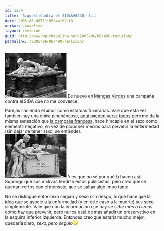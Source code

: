 ```yaml
---
id: 1234
title: '&iquest;Contra el SIDA&#8230; (ii)'
date: 2005-06-06T11:05:44+02:00
author: Chavalina
layout: revision
guid: http://www.wp.chavalina.net/2005/06/06/490-revision/
permalink: /2005/06/06/490-revision/
---
```

<img class="imgizqda" src="/imagenes/fotos/sidaht.jpg" alt="Decoraci&oacute;n funeraria: pareja haciendo el amor" />  
De nuevo en <a href="http://www.proyectoisla.com/mangasverdes/?p=868" target="_blank">Mangas Verdes</a> una campa&ntilde;a contra el SIDA que no me convence.

Parejas haciendo el amor como estatuas funerarias. Vale que esta vez tambi&eacute;n hay una chica pinch&aacute;ndose, <a href="http://msssa4.msss.gouv.qc.ca/santpub/dsthiv.nsf/0/2efdf63b753e7dda85256e3600674198?OpenDocument" target="_blank">aqu&iacute; pueden verse todos</a> pero me da la misma sensaci&oacute;n que <a href="http://www.chavalina.net/comentar.php?idpost=479" target="_blank">la campa&ntilde;a francesa</a>, hace hincapi&eacute; en el sexo como elemento negativo, en vez de proponer medios para prevenir la enfermedad (sin dejar de tener sexo, se entiende).  
<img class="imgizqda" src="/imagenes/fotos/sidahm.jpg" alt="Pareja homosexual haciendo el amor como estatua funeraria" /> Y es que no s&eacute; por qu&eacute; lo hacen as&iacute;. Supongo que sus motivos tendr&aacute;n estos publicistas, pero creo que se quedan cortos con el mensaje, que se saltan algo importante.

No se distingue entre sexo seguro y sexo con riesgo, lo que hace que la idea que se asocie a la enfermedad (y en este caso a la muerte) sea sexo simplemente. Vale que con la informaci&oacute;n que hay _se sabe m&aacute;s o menos_ c&oacute;mo hay que prevenir, pero nunca est&aacute; de m&aacute;s a&ntilde;adir un preservativo en la esquina inferior izquierda. Entonces creo que estar&iacute;a mucho mejor, quedar&iacute;a claro, _sexo, pero seguro_![emo](/imagenes/emoticonos/pensativo.gif)